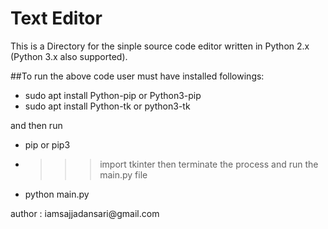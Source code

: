 # Text Editor

This is a Directory for the sinple source code editor written in Python 2.x (Python 3.x also supported).

##To run the above code user must have installed followings:
- sudo apt install Python-pip or Python3-pip
- sudo apt install Python-tk or python3-tk

and then run 
- pip or pip3
- >>> import tkinter
then terminate the process and run the main.py file
- python main.py

<p> author : iamsajjadansari@gmail.com </p>

